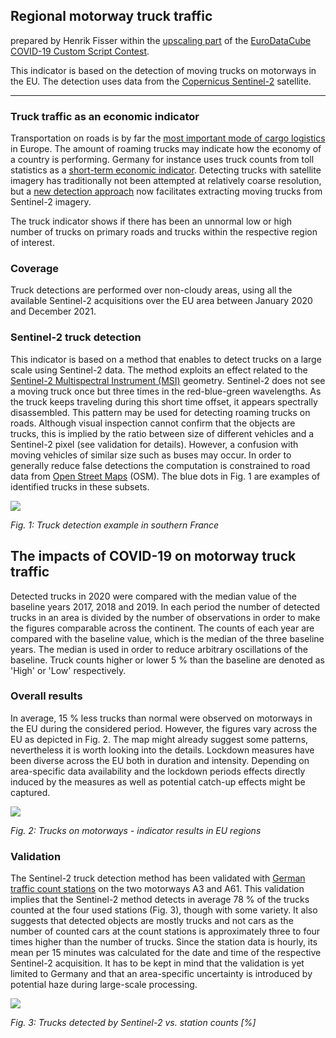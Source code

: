 ## Regional motorway truck traffic

prepared by Henrik Fisser within the [upscaling part](https://eo4society.esa.int/2020/04/24/from-the-covid-19-custom-script-contest-to-the-euro-data-cube-european-dashboard/) of the [EuroDataCube](https://eurodatacube.com/) [COVID-19 Custom Script Contest](https://www.sentinel-hub.com/contest-covid/).

This indicator is based on the detection of moving trucks on motorways in the EU. The detection uses data from the [Copernicus Sentinel-2](http://www.esa.int/Applications/Observing_the_Earth/Copernicus/Sentinel-2) satellite.
___________
### Truck traffic as an economic indicator
Transportation on roads is by far the [most important mode of cargo logistics](https://ec.europa.eu/eurostat/statistics-explained/index.php/Freight_transport_statistics_-_modal_split) in Europe. The amount of roaming trucks may indicate how the economy of a country is performing. Germany for instance uses truck counts from toll statistics as a [short-term economic indicator](https://www.destatis.de/EN/Service/EXDAT/Datensaetze/truck-toll-mileage.html). Detecting trucks with satellite imagery has traditionally not been attempted at relatively coarse resolution, but a [new detection approach](https://www.sentinel-hub.com/contest/#ResultsCovid) now facilitates extracting moving trucks from Sentinel-2 imagery. 

The truck indicator shows if there has been an unnormal low or high number of trucks on primary roads and trucks within the respective region of interest. 

### Coverage 

Truck detections are performed over non-cloudy areas, using all the available Sentinel-2 acquisitions over the EU area between January 2020 and December 2021. 

### Sentinel-2 truck detection
This indicator is based on a method that enables to detect trucks on a large scale using Sentinel-2 data. The method exploits an effect related to the [Sentinel-2 Multispectral Instrument (MSI)](https://earth.esa.int/web/sentinel/technical-guides/sentinel-2-msi/msi-instrument) geometry. Sentinel-2 does not see a moving truck once but three times in the red-blue-green wavelengths. As the truck keeps traveling during this short time offset, it appears spectrally disassembled. This pattern may be used for detecting roaming trucks on roads. Although visual inspection cannot confirm that the objects are trucks, this is implied by the ratio between size of different vehicles and a Sentinel-2 pixel (see validation for details). However, a confusion with moving vehicles of similar size such as buses may occur.
In order to generally reduce false detections the computation is constrained to road data from [Open Street Maps](https://wiki.openstreetmap.org/wiki/Key:highway) (OSM). The blue dots in Fig. 1 are examples of identified trucks in these subsets.

![](./eodash-data/stories/E12c_2018-04-19_france.jpg)

*Fig. 1: Truck detection example in southern France*

## The impacts of COVID-19 on motorway truck traffic

Detected trucks in 2020 were compared with the median value of the baseline years 2017, 2018 and 2019. In each period the number of detected trucks in an area is divided by the number of observations in order to make the figures comparable across the continent. The counts of each year are compared with the baseline value, which is the median of the three baseline years. The median is used in order to reduce arbitrary oscillations of the baseline. Truck counts higher or lower 5 % than the baseline are denoted as 'High' or 'Low' respectively.

### Overall results
In average, 15 % less trucks than normal were observed on motorways in the EU during the considered period. However, the figures vary across the EU as depicted in Fig. 2. The map might already suggest some patterns, nevertheless it is worth looking into the details. Lockdown measures have been diverse across the EU both in duration and intensity. Depending on area-specific data availability and the lockdown periods effects directly induced by the measures as well as potential catch-up effects might be captured.

![](./eodash-data/stories/E12c_motorway_map.png)

*Fig. 2: Trucks on motorways - indicator results in EU regions*

### Validation
The Sentinel-2 truck detection method has been validated with [German traffic count stations](https://www.bast.de/BASt_2017/DE/Verkehrstechnik/Fachthemen/v2-verkehrszaehlung/zaehl_node.html) on the two motorways A3 and A61. This validation implies that the Sentinel-2 method detects in average 78 % of the trucks counted at the four used stations (Fig. 3), though with some variety. It also suggests that detected objects are mostly trucks and not cars as the number of counted cars at the count stations is approximately three to four times higher than the number of trucks.
Since the station data is hourly, its mean per 15 minutes was calculated for the date and time of the respective Sentinel-2 acquisition. It has to be kept in mind that the validation is yet limited to Germany and that an area-specific uncertainty is introduced by potential haze during large-scale processing.

![](./eodash-data/stories/E12c_validation_percentages.png)

*Fig. 3: Trucks detected by Sentinel-2 vs. station counts [%]*
